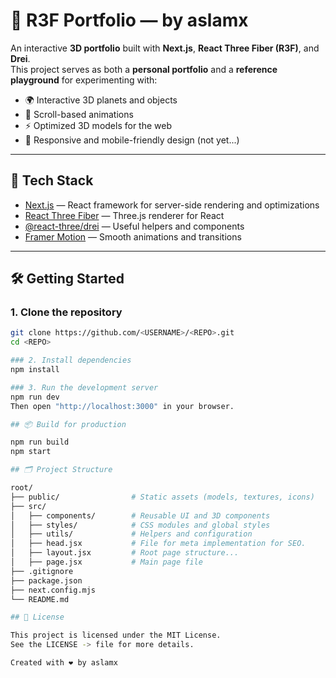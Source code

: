 # 🌌 R3F Portfolio — by aslamx

An interactive **3D portfolio** built with **Next.js**, **React Three Fiber (R3F)**, and **Drei**.  
This project serves as both a **personal portfolio** and a **reference playground** for experimenting with:

- 🌍 Interactive 3D planets and objects  
- 🎢 Scroll-based animations  
- ⚡ Optimized 3D models for the web  
- 📱 Responsive and mobile-friendly design (not yet...)

---

## 🚀 Tech Stack
- [Next.js](https://nextjs.org/) — React framework for server-side rendering and optimizations  
- [React Three Fiber](https://docs.pmnd.rs/react-three-fiber/getting-started/introduction) — Three.js renderer for React  
- [@react-three/drei](https://docs.pmnd.rs/drei/introduction) — Useful helpers and components  
- [Framer Motion](https://www.framer.com/motion/) — Smooth animations and transitions  

---

## 🛠️ Getting Started

### 1. Clone the repository
```bash
git clone https://github.com/<USERNAME>/<REPO>.git
cd <REPO>

### 2. Install dependencies
npm install

### 3. Run the development server
npm run dev
Then open "http://localhost:3000" in your browser.

## 📦 Build for production

npm run build
npm start

## 🗂️ Project Structure

root/
├── public/                # Static assets (models, textures, icons)
├── src/
│   ├── components/        # Reusable UI and 3D components
│   ├── styles/            # CSS modules and global styles
│   ├── utils/             # Helpers and configuration
│   ├── head.jsx           # File for meta implementation for SEO.
│   ├── layout.jsx         # Root page structure...
│   ├── page.jsx           # Main page file
├── .gitignore
├── package.json
├── next.config.mjs
└── README.md

## 📜 License

This project is licensed under the MIT License.
See the LICENSE -> file for more details.

Created with ❤️ by aslamx